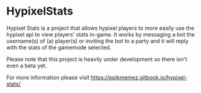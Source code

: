 # HypixelStats
Hypixel Stats is a project that allows hypixel players to more easily use the hypixel api to view players' stats in-game.
It works by messaging a bot the username(s) of (a) player(s) or inviting the bot to a party and it will reply with the stats of the gamemode selected.

Please note that this project is heavily under development so there isn't even a beta yet.

For more information please visit https://epikmemez.gitbook.io/hypixel-stats/
